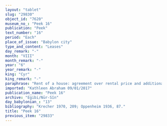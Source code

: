 ```yaml
---
layout: "tablet"
slug: "29830"
object_id: "7620"
museum_no_: "Peek 16"
publication: "Peek"
text_number: "16"
period: "Each"
place_of_issue: "Babylon city"
type_and_content: "Leases"
day_remark: "-"
month: "VIII"
month_remark: "-"
year: "6"
year_remark: "-"
king: "Cyr"
king_remark: "-"
paraphrase: "Rent of a house: agreement over rental price and additional payments.<br /> <strong>A</strong> rents a house &nbsp;to <strong>B </strong>for 8 shekels of silver a year. The house will be at the renter&#39;s disposal from the 16th onwards, i.e. in another 10 days. <strong>B</strong> should also give <em>kīnayātu</em>-gifts in Nisan (I) and 1 shekel of silver as additional payment (<em>nūptu</em>) on the day of Enlil. Names of XXX witnesses and the scribe.<br /> &nbsp;<br /> <strong>A</strong> = Itti-Marduk-balāṭu/Nab&ucirc;-ahhē-iddin//Egibi; <strong>B</strong> = Nab&ucirc;-ahhē-iddin/Nab&ucirc;-aplu-iddin//Suhāya;&nbsp;"
imported: "Kathleen Abraham 09/01/2017"
publication_name: "Peek 16"
archive: "Egibi/Nūr-Sîn"
day_babylonian_: "13"
bibliography: "Krecher 1970, 209; Oppenheim 1936, 87."
title: "Peek 16"
previous_item: "29833"
---
```

